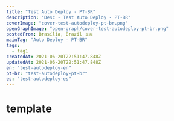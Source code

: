 ```yaml
---
title: "Test Auto Deploy - PT-BR"
description: "Desc - Test Auto Deploy - PT-BR"
coverImage: "cover-test-autodeploy-pt-br.png"
openGraphImage: "open-graph/cover-test-autodeploy-pt-br.png"
postedFrom: Brasília, Brazil 🇧🇷
mainTag: "Auto Deploy - PT-BR"
tags:
  - tag1
createdAt: 2021-06-20T22:51:47.848Z
updatedAt: 2021-06-20T22:51:47.848Z
en: "test-autodeploy-en"
pt-br: "test-autodeploy-pt-br"
es: "test-autodeploy-es"
---
```


# template
